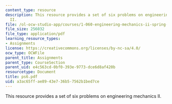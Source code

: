 ```yaml
---
content_type: resource
description: This resource provides a set of six problems on engineering mechanics
  II.
file: /ol-ocw-studio-app/courses/1-060-engineering-mechanics-ii-spring-2006/a3ac65ffae8943e736b57562b1bed7ce_ps6.pdf
file_size: 256032
file_type: application/pdf
learning_resource_types:
- Assignments
license: https://creativecommons.org/licenses/by-nc-sa/4.0/
ocw_type: OCWFile
parent_title: Assignments
parent_type: CourseSection
parent_uid: e4c563cd-0bf0-393e-9773-dce6d8af420b
resourcetype: Document
title: ps6.pdf
uid: a3ac65ff-ae89-43e7-36b5-7562b1bed7ce
---
```

This resource provides a set of six problems on engineering mechanics II.